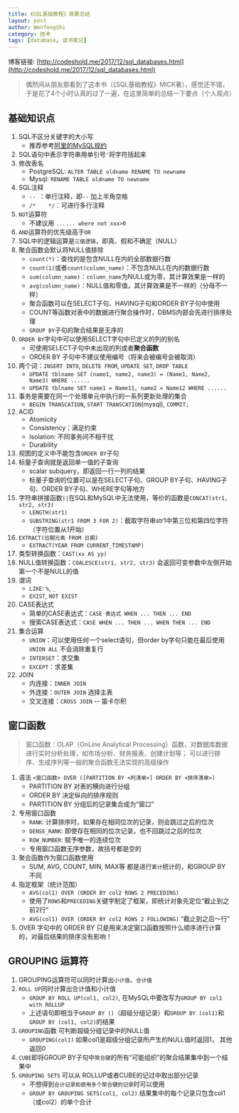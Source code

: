 ```yaml
---
title: 《SQL基础教程》简要总结
layout: post
author: WenfengShi
category: 技术
tags: [database, 读书笔记]
---
```

博客链接: [http://codeshold.me/2017/12/sql_databases.html](http://codeshold.me/2017/12/sql_databases.html)

> 偶然间从朋友那看到了这本书（《SQL基础教程》MICK著），感觉还不错，于是花了4个小时认真的过了一遍，在这里简单的总结一下要点（个人观点）


## 基础知识点
1. SQL不区分关键字的大小写
    - 推荐参考[阿里的MySQL规约](http://blog.csdn.net/jiankunking/article/details/56279259)
2. SQL语句中表示字符串用单引号`'`将字符括起来
3. 修改表名
    - PostgreSQL: `ALTER TABLE oldname RENAME TO newname`
    - Mysql: `RENAME TABLE oldname TO newname`
4. SQL注释
    - `-- `：单行注释，即`--` 加上半角空格
    - `/*    */`：可进行多行注释
5. `NOT`运算符
    - 不建议用 `...... where not xxx>0`
6. `AND`运算符的优先级高于`OR`
7. SQL中的逻辑运算是`三值逻辑`，即真、假和不确定（NULL）
8. 聚合函数会默认将NULL值排除
    - `count(*)`：查找的是包含NULL在内的全部数据行数
    - `count(1)`或者`count(column_name)`：不包含NULL在内的数据行数
    - `sum(column_name)`：`column_name`为NULL或为零，其计算效果是一样的
    - `avg(column_name)`：NULL值和零值，其计算效果是不一样的（分母不一样）
    - 聚合函数可以在SELECT子句、HAVING子句和ORDER BY子句中使用
    - COUNT等函数对表中的数据进行聚合操作时，DBMS内部会先进行排序处理
    - `GROUP BY`子句的聚合结果是无序的
9. `ORDER BY`字句中可以使用SELECT字句中已定义的列的别名
    - 可使用SELECT子句中未出现的列或者**聚合函数**
    - ORDER BY 子句中不建议使用编号（将来会被编号会被取消）
10. 两个词：`INSERT INTO`, `DELETE FROM`, `UPDATE SET`, `DROP TABLE` 
    - `UPDATE tblname SET (name1, name2, name3) = (Name1, Name2, Name3) WHERE ......`
    - `UPDATE tblname SET name1 = Name11, name2 = Name12 WHERE ......`
11. 事务是需要在同一个处理单元中执行的一系列更新处理的集合
    - `BEGIN TRANSCATION`, `START TRANSCATION`(mysql), `COMMIT;`
12. ACID
    - Atomicity
    - Consistency：满足约束
    - Isolation: 不同事务间不相干扰
    - Durability 
13. 视图的定义中不能包含`ORDER BY`子句
14. 标量子查询就是返回单一值的子查询
    - scalar subquery，即返回一行一列的结果
    - 标量子查询的位置可以是在SELECT子句、GROUP BY子句、HAVING子句、ORDER BY子句、WHERE字句等地方
1. 字符串拼接函数`||`在SQL和MySQL中无法使用，等价的函数是`CONCAT(str1, str2, str3)`
    - `LENGTH(str1)`
    - `SUBSTRING(str1 FROM 3 FOR 2)`：截取字符串str1中第三位和第四位字符（字符位置从1开始）
2. `EXTRACT(日期元素 FROM 日期)`
    - `EXTRACT(YEAR FROM CURRENT_TIMESTAMP)`
2. 类型转换函数：`CAST(xx AS yy)`
3. NULL值转换函数：`COALESCE(str1, str2, str3)` 会返回可变参数中左侧开始第一个不是NULL的值
4. 谓词
    - `LIKE`: `%`, `_`
    - `EXIST`, `NOT EXIST`
5. CASE表达式
    - 简单的CASE表达式：`CASE 表达式 WHEN ... THEN ... END`
    - 搜索CASE表达式：`CASE WHEN ... THEN ... WHEN THEN ... END`
6. 集合运算
    - `UNION`：可以使用任何一个select语句，但order by字句只能在最后使用 `UNION ALL` 不会消除重复行
    - `INTERSET`：求交集
    - `EXCEPT`：求差集
7. JOIN
    - 内连接：`INNER JOIN`
    - 外连接：`OUTER JOIN` 选择主表
    - 交叉连接：`CROSS JOIN`  --  笛卡尔积


## 窗口函数
> 窗口函数：OLAP（OnLine Analytical Processing）函数，对数据库数据进行实时分析处理，如市场分析、财务报表、创建计划等；
可以进行排序、生成序列等一般的聚合函数无法实现的高级操作

1. 语法 `<窗口函数> OVER ([PARTITION BY <列清单>] ORDER BY <排序清单>)`
    - PARTITION BY 对表的横向进行分组
    - ORDER BY 决定纵向的排序规则
    - PARTITION BY 分组后的记录集合成为“窗口”
3. 专用窗口函数
    - `RANK`: 计算排序时，如果存在相同位次的记录，则会跳过之后的位次
    - `DENSE_RANK`: 即使存在相同的位次记录，也不回跳过之后的位次
    - `ROW_NUMBER`: 赋予唯一的连续位次
    - 专用窗口函数无序参数，故括号都是空的
4. 聚合函数作为窗口函数使用
    - SUM, AVG, COUNT, MIN, MAX等 都是进行`累计`统计的，和GROUP BY 不同
5. 指定框架（统计范围）
    - `AVG(col1) OVER (ORDER BY col2 ROWS 2 PRECEDING)`
    - 使用了`ROWS`和`PRECEDING`关键字制定了框架，即统计对象先定位“截止到之前2行”
    - `AVG(col1) OVER (ORDER BY col2 ROWS 2 FOLLOWING)` “截止到之后～行”
6. OVER 字句中的 ORDER BY 只是用来决定窗口函数按照什么顺序进行计算的，对最后结果的排序没有影响！


## GROUPING 运算符
1. GROUPING运算符可以同时计算出`小计值`、`合计值`
2. `ROLL UP`同时计算出合计值和小计值
    - `GROUP BY ROLL UP(col1, col2)`, 在MySQL中要改写为`GROUP BY col1 with ROLLUP`
    - 上述语句即相当于`GROUP BY ()`（超级分组记录）和`GROUP BY (col1)`和`GROUP BY (col1, col2)`的结果
3. `GROUPING`函数 可判断超级分组记录中的NULL值
    - `GROUPING(col1)` 如果col1是超级分组记录所产生的NULL值时返回1， 其他返回0
4. `CUBE`即将GROUP BY子句中`聚合键`的所有“可能组织”的聚合结果集中到一个结果中
5. `GROUPING SETS` 可以从 ROLLUP或者CUBE的记过中取出部分记录
    - 不想得到`合计记录和使用多个聚合键的记录`时可以使用
    - `GROUP BY GROUPING SETS(col1, col2)` 结果集中的每个记录只包含col1（或col2）的单个合计







